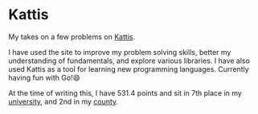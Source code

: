 # Kattis

My takes on a few problems on [Kattis](https://open.kattis.com).

I have used the site to improve my problem solving skills, better my understanding of fundamentals, and explore various libraries. I have also used Kattis as a tool for learning new programming languages. Currently having fun with Go!😄

At the time of writing this, I have 531.4 points and sit in 7th place in my [university](https://open.kattis.com/universities/uio.no), and 2nd in my [county](https://open.kattis.com/countries/NOR/18).
